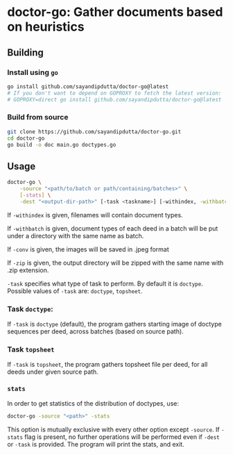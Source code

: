 # doctor-go: Gather documents based on heuristics

## Building

### Install using `go`

```sh
go install github.com/sayandipdutta/doctor-go@latest
# If you don't want to depend on GOPROXY to fetch the latest version:
# GOPROXY=direct go install github.com/sayandipdutta/doctor-go@latest
```

### Build from source

```sh
git clone https://github.com/sayandipdutta/doctor-go.git
cd doctor-go
go build -o doc main.go doctypes.go
```

## Usage

```sh
doctor-go \
    -source "<path/to/batch or path/containing/batches>" \
    [-stats] \
    -dest "<output-dir-path>" [-task <taskname>] [-withindex, -withbatch, -conv, -zip]
```

If `-withindex` is given, filenames will contain document types.

If `-withbatch` is given, document types of each deed in a batch will be put under
a directory with the same name as batch.

If `-conv` is given, the images will be saved in .jpeg format

If `-zip` is given, the output directory will be zipped with the same name with
.zip extension.

`-task` specifies what type of task to perform. By default it is `doctype`.
Possible values of `-task` are: `doctype`, `topsheet`.


### Task `doctype`:

If `-task` is `doctype` (default), the program gathers starting image of doctype
sequences per deed, across batches (based on source path).


### Task `topsheet`

If `-task` is `topsheet`, the program gathers topsheet file per deed, for all deeds
under given source path.


### `stats`

In order to get statistics of the distribution of doctypes, use:

```sh
doctor-go -source "<path>" -stats
```

This option is mutually exclusive with every other option except `-source`.
If `-stats` flag is present, no further operations will be performed
even if `-dest` or `-task` is provided. The program will print the stats,
and exit.
